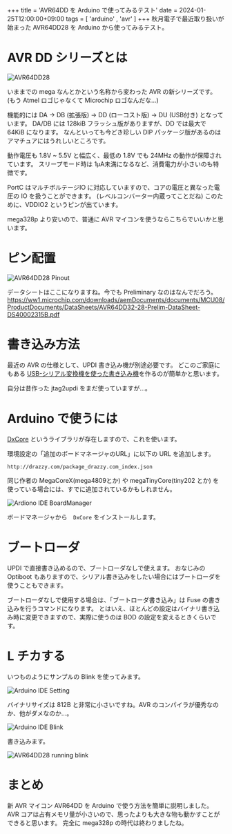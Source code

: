 +++
title = 'AVR64DD を Arduino で使ってみるテスト'
date = 2024-01-25T12:00:00+09:00
tags = [ 'arduino' , 'avr' ]
+++
秋月電子で最近取り扱いが始まった AVR64DD28 を Arduino から使ってみるテスト。

# AVR DD シリーズとは

![AVR64DD28](/images/avrdd05.jpg)<br>

いままでの mega なんとかという名称から変わった AVR の新シリーズです。
(もう Atmel ロゴじゃなくて Microchip ロゴなんだな…)

機能的には DA → DB (拡張版) → DD (ローコスト版) → DU (USB付き) となっています。
DA/DB には 128kiB フラッシュ版がありますが、DD では最大で 64KiB になります。
なんといっても今どき珍しい DIP パッケージ版があるのはアマチュアにはうれしいところです。

動作電圧も 1.8V ~ 5.5V と幅広く、最低の 1.8V でも 24MHz の動作が保障されています。
スリープモード時は 1μA未満になるなど、消費電力が小さいのも特徴です。

PortC はマルチボルテージIO に対応していますので、コアの電圧と異なった電圧の IO を扱うことができます。
(レベルコンバーター内蔵ってことだね)
このために、VDDIO2 というピンが出ています。

mega328p より安いので、普通に AVR マイコンを使うならこちらでいいかと思います。

# ピン配置

![AVR64DD28 Pinout](/images/avrdd01.png)<br>

データシートはここになりますね。今でも Preliminary なのはなんでだろう。
https://ww1.microchip.com/downloads/aemDocuments/documents/MCU08/ProductDocuments/DataSheets/AVR64DD32-28-Prelim-DataSheet-DS40002315B.pdf

# 書き込み方法

最近の AVR の仕様として、UPDI 書き込み機が別途必要です。
どこのご家庭にもある [USB-シリアル変換機を使った書き込み機](https://github.com/SpenceKonde/AVR-Guidance/blob/master/UPDI/jtag2updi.md)を作るのが簡単かと思います。


自分は昔作った jtag2updi をまだ使っていますが…。

# Arduino で使うには

[DxCore](https://github.com/SpenceKonde/DxCore/tree/master) というライブラリが存在しますので、これを使います。



環境設定の「追加のボードマネージャのURL」に以下の URL を追加します。

```
http://drazzy.com/package_drazzy.com_index.json
```

同じ作者の MegaCoreX(mega4809とか) や megaTinyCore(tiny202 とか) を使っている場合には、すでに追加されているかもしれません。

![Ardiono IDE BoardManager](/images/avrdd04.png)<br>

ボードマネージャから　`DxCore` をインストールします。

# ブートローダ

UPDI で直接書き込めるので、ブートローダなしで使えます。
おなじみの Optiboot もありますので、シリアル書き込みをしたい場合にはブートローダを使うこともできます。

ブートローダなしで使用する場合は、「ブートローダ書き込み」は Fuse の書き込みを行うコマンドになります。
とはいえ、ほとんどの設定はバイナリ書き込み時に変更できますので、実際に使うのは BOD の設定を変えるときくらいです。

# L チカする

いつものようにサンプルの Blink を使ってみます。

![Arduino IDE Setting](/images/avrdd02.png)<br>

バイナリサイズは 812B と非常に小さいですね。AVR のコンパイラが優秀なのか、他がダメなのか…。

![Arduino IDE Blink](/images/avrdd03.png)<br>

書き込みます。

![AVR64DD28 running blink](/images/avrdd06.jpg)<br>

# まとめ

新 AVR マイコン AVR64DD を Arduino で使う方法を簡単に説明しました。
AVR コアは占有メモリ量が小さいので、思ったよりも大きな物も動かすことができると思います。
完全に mega328p の時代は終わりましたね。
